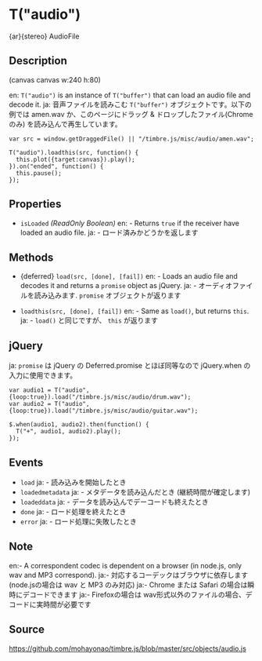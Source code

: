T("audio")
==========
{ar}{stereo} AudioFile

## Description ##

(canvas canvas w:240 h:80)

en: `T("audio")` is an instance of `T("buffer")` that can load an audio file and decode it. 
ja: 音声ファイルを読みこむ `T("buffer")` オブジェクトです。以下の例では amen.wav か、このページにドラッグ & ドロップしたファイル(Chromeのみ) を読み込んで再生しています。

```timbre
var src = window.getDraggedFile() || "/timbre.js/misc/audio/amen.wav";

T("audio").loadthis(src, function() {
  this.plot({target:canvas}).play();
}).on("ended", function() {
  this.pause();
});
```

## Properties ##
- `isLoaded` _(ReadOnly Boolean)_
en:  - Returns `true` if the receiver have loaded an audio file.
ja:  - ロード済みかどうかを返します

## Methods ##
- {deferred} `load(src, [done], [fail])`
en:  - Loads an audio file and decodes it and returns a `promise` object as jQuery.
ja:  - オーディオファイルを読み込みます. `promise` オブジェクトが返ります

- `loadthis(src, [done], [fail])`
en:  - Same as `load()`, but returns `this`.
ja:  - `load()` と同じですが、 `this` が返ります

## jQuery ##
ja: `promise` は jQuery の Deferred.promise とほぼ同等なので jQuery.when の入力に使用できます。

```timbre
var audio1 = T("audio", {loop:true}).load("/timbre.js/misc/audio/drum.wav");
var audio2 = T("audio", {loop:true}).load("/timbre.js/misc/audio/guitar.wav");

$.when(audio1, audio2).then(function() {
  T("+", audio1, audio2).play();
});
```

## Events ##
- `load`
ja:  - 読み込みを開始したとき
- `loadedmetadata`
ja:  - メタデータを読み込んだとき (継続時間が確定します)
- `loadeddata`
ja:  - データを読み込んでデーコードも終えたとき
- `done`
ja:  - ロード処理を終えたとき
- `error`
ja:  - ロード処理に失敗したとき

## Note ##
en:- A correspondent codec is dependent on a browser (in node.js, only wav and MP3 correspond). 
ja:- 対応するコーデックはブラウザに依存します (node.jsの場合は wav と MP3 のみ対応)
ja:- Chrome または Safari の場合は瞬時にデコードできます
ja:- Firefoxの場合は wav形式以外のファイルの場合、デコードに実時間が必要です

## Source ##
https://github.com/mohayonao/timbre.js/blob/master/src/objects/audio.js
